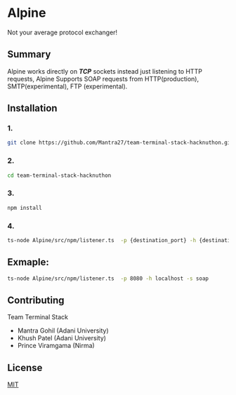 # Alpine

Not your average protocol exchanger!

## Summary
Alpine works directly on ***TCP*** sockets instead just listening to HTTP requests,
Alpine Supports SOAP requests from HTTP(production), SMTP(experimental), FTP (experimental).

## Installation
### 1.
```bash
git clone https://github.com/Mantra27/team-terminal-stack-hacknuthon.git
```
### 2.
```bash
cd team-terminal-stack-hacknuthon
```
### 3.
```bash
npm install 
```

### 4.
```bash
ts-node Alpine/src/npm/listener.ts  -p {destination_port} -h {destination_host} -s {receiver_protocol}
```
## Exmaple:
```bash
ts-node Alpine/src/npm/listener.ts  -p 8080 -h localhost -s soap
```

## Contributing
Team Terminal Stack
- Mantra Gohil (Adani University)
- Khush Patel (Adani University)
- Prince Viramgama (Nirma)

## License

[MIT](https://choosealicense.com/licenses/mit/)
